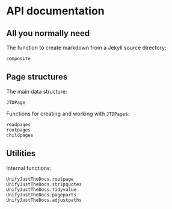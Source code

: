# API documentation


## All you normally need

The function to create markdown from a Jekyll source directory:

```@docs
composite
```

## Page structures

The main data structure:

```@docs
JTDPage
```

Functions for creating and working with `JTDPage`s:

```@docs
readpages
rootpages
childpages
```


## Utilities

Internal functions:

```@docs
UnifyJustTheDocs.rootpage
UnifyJustTheDocs.stripquotes
UnifyJustTheDocs.tidyvalue
UnifyJustTheDocs.pageparts
UnifyJustTheDocs.adjustpaths
```